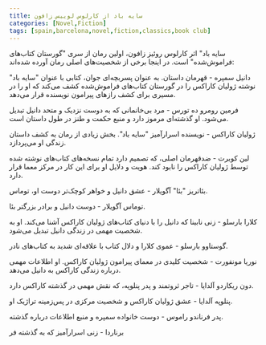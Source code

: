 ```yaml
---
title: سایه باد از کارلوس لوییس زافون
categories: [Novel,Fiction]
tags: [spain,barcelona,novel,fiction,classics,book club]
---
```


<style type="text/css"> 
@font-face { font-family: 'Roya'; src: url('../../roya.ttf'); } 
.px-1 {
    font-family: Roya; direction: rtl;
}

.px-1 p {
    font-size:1.5em;
}
</style> 


<!-- ## سایه باد از کارلوس لوییس زافون -->


سایه باد" اثر کارلوس روئیز زافون، اولین رمان از سری "گورستان کتاب‌های فراموش‌شده" است. در اینجا برخی از شخصیت‌های اصلی رمان آورده شده‌اند:

دانیل سمپره - قهرمان داستان. به عنوان پسربچه‌ای جوان، کتابی با عنوان "سایه باد" نوشته ژولیان کاراکس را در گورستان کتاب‌های فراموش‌شده کشف می‌کند که او را در مسیری برای کشف رازهای پیرامون نویسنده قرار می‌دهد.

فرمین رومرو ده تورس - مرد بی‌خانمانی که به دوست نزدیک و متحد دانیل تبدیل می‌شود. او گذشته‌ای مرموز دارد و منبع حکمت و طنز در طول داستان است.

ژولیان کاراکس - نویسنده اسرارآمیز "سایه باد". بخش زیادی از رمان به کشف داستان زندگی او می‌پردازد.

لین کوبرت - ضدقهرمان اصلی، که تصمیم دارد تمام نسخه‌های کتاب‌های نوشته شده توسط ژولیان کاراکس را نابود کند. هویت و دلایل او برای این کار در مرکز معما قرار دارد.

بئاتریز "بئا" آگویلار - عشق دانیل و خواهر کوچک‌تر دوست او، توماس.

توماس آگویلار - دوست دانیل و برادر بزرگتر بئا.

کلارا بارسلو - زنی نابینا که دانیل را با دنیای کتاب‌های ژولیان کاراکس آشنا می‌کند. او به شخصیت مهمی در زندگی دانیل تبدیل می‌شود.

گوستاوو بارسلو - عموی کلارا و دلال کتاب با علاقه‌ای شدید به کتاب‌های نادر.

نوریا مونفورت - شخصیت کلیدی در معمای پیرامون ژولیان کاراکس. او اطلاعات مهمی درباره زندگی کاراکس به دانیل می‌دهد.

دون ریکاردو آلدایا - تاجر ثروتمند و پدر پنلوپه، که نقش مهمی در گذشته کاراکس دارد.

پنلوپه آلدایا - عشق ژولیان کاراکس و شخصیت مرکزی در پس‌زمینه تراژیک او.

پدر فرناندو راموس - دوست خانواده سمپره و منبع اطلاعات درباره گذشته.

برناردا - زنی اسرارآمیز که به گذشته فر


